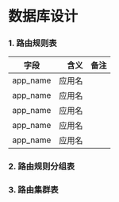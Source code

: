 数据库设计
=========================================================

### 1. 路由规则表
|字段|含义|备注|
|--------|-----:|:----:|
|app_name|应用名||
|app_name|应用名||
|app_name|应用名||
|app_name|应用名||
|app_name|应用名||

### 2. 路由规则分组表

### 3. 路由集群表

